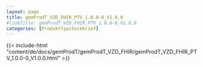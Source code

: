 ```yaml
---
layout: page
title: gemProdT_VZD_FHIR_PTV_1.0.0-0_V1.0.0
#linkTitle: gemProdT_VZD_FHIR_PTV_1.0.0-0_V1.0.0
categories: [Produkttypsteckbrief]
---
```

{{< include-html "content/de/docs/gemProdT/gemProdT_VZD_FHIR/gemProdT_VZD_FHIR_PTV_1.0.0-0_V1.0.0.html" >}}